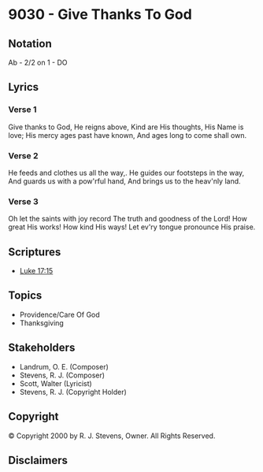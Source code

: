 # 9030 - Give Thanks To God

## Notation

Ab - 2/2 on 1 - DO

## Lyrics

### Verse 1

Give thanks to God, He reigns above, Kind are His thoughts, His Name is love; His mercy ages past have known, And ages long to come shall own.

### Verse 2

He feeds and clothes us all the way,. He guides our footsteps in the way, And guards us with a pow'rful hand, And brings us to the heav'nly land.

### Verse 3

Oh let the saints with joy record The truth and goodness of the Lord! How great His works! How kind His ways! Let ev'ry tongue pronounce His praise.


## Scriptures

- [Luke 17:15](https://www.biblegateway.com/passage/?search=Luke%2017%3A15)

## Topics

- Providence/Care Of God
- Thanksgiving

## Stakeholders

- Landrum, O. E. (Composer)
- Stevens, R. J. (Composer)
- Scott, Walter (Lyricist)
- Stevens, R. J. (Copyright Holder)

## Copyright

© Copyright 2000 by R. J. Stevens, Owner. All Rights Reserved.


## Disclaimers


